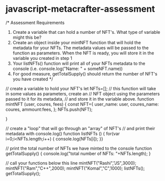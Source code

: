 # javascript-metacrafter-assessment
/*
Assessment Requirements
1. Create a variable that can hold a number of NFT's. What type of variable might this be?
2. Create an object inside your mintNFT function that will hold the metadata for your NFTs. 
   The metadata values will be passed to the function as parameters. When the NFT is ready, 
   you will store it in the variable you created in step 1
3. Your listNFTs() function will print all of your NFTs metadata to the console (i.e. console.log("Name: " + someNFT.name))
4. For good measure, getTotalSupply() should return the number of NFT's you have created
*/

// create a variable to hold your NFT's
let NFTs=[];
// this function will take in some values as parameters, create an
// NFT object using the parameters passed to it for its metadata, 
// and store it in the variable above.
function mintNFT (user, coures, fees) {
const NFT={
    user_name: user,
    coures_name: coures,
    ammount:fees,
};
NFTs.push(NFT);

}


// create a "loop" that will go through an "array" of NFT's
// and print their metadata with console.log()
function listNFTs () {
for(var i=0;i<NFTs.length;i++)
{
console.log(NFTs[i]);
}}

// print the total number of NFTs we have minted to the console
function getTotalSupply() {
console.log("total number of NFTs: "+NFTs.length);
}

// call your functions below this line
mintNFT("Rashi","JS",3000);
mintNFT("Ram","C++",2000);
mintNFT("Komal","C",1000);
listNFTs();
getTotalSupply();

